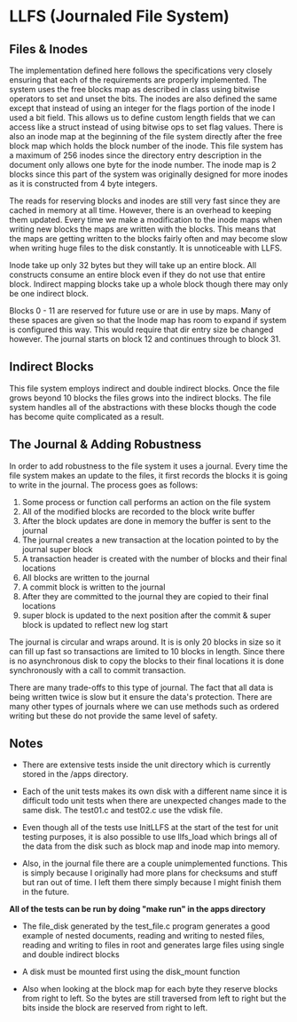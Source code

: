# LLFS (Journaled File System)

## Files & Inodes

The implementation defined here follows the specifications very closely ensuring that each of
the requirements are properly implemented. The system uses the free blocks map as described in
class using bitwise operators to set and unset the bits. The inodes are also defined the same except
that instead of using an integer for the flags portion of the inode I used a bit field. This allows
us to define custom length fields that we can access like a struct instead of using bitwise ops
to set flag values. There is also an inode map at the beginning of the file system directly after
the free block map which holds the block number of the inode. This file system has a maximum of 256
inodes since the directory entry description in the document only allows one byte for the inode number.
The inode map is 2 blocks since this part of the system was originally designed for more inodes as it is
constructed from 4 byte integers.

The reads for reserving blocks and inodes are still very fast since they are cached in memory at all
time. However, there is an overhead to keeping them updated. Every time we make a modification to the
inode maps when writing new blocks the maps are written with the blocks. This means that the maps
are getting written to the blocks fairly often and may become slow when writing huge files to the
disk constantly. It is unnoticeable with LLFS.

Inode take up only 32 bytes but they will take up an entire block. All constructs consume an entire block
even if they do not use that entire block. Indirect mapping blocks take up a whole block though there
may only be one indirect block.

Blocks 0 - 11 are reserved for future use or are in use by maps. Many of these spaces
are given so that the Inode map has room to expand if system is configured this way. This
would require that dir entry size be changed however. The journal starts on block 12 and
continues through to block 31.

## Indirect Blocks

This file system employs indirect and double indirect blocks. Once the file grows beyond 10 blocks
the files grows into the indirect blocks. The file system handles all of the abstractions with these
blocks though the code has become quite complicated as a result.


## The Journal & Adding Robustness

In order to add robustness to the file system it uses a journal. Every time the file system makes an update
to the files, it first records the blocks it is going to write in the journal. The process goes as follows:

1) Some process or function call performs an action on the file system
2) All of the modified blocks are recorded to the block write buffer
3) After the block updates are done in memory the buffer is sent to the journal
4) The journal creates a new transaction at the location pointed to by the journal super block
5) A transaction header is created with the number of blocks and their final locations
6) All blocks are written to the journal
7) A commit block is written to the journal
8) After they are committed to the journal they are copied to their final locations
9) super block is updated to the next position after the commit & super block is updated to reflect new log start

The journal is circular and wraps around. It is is only 20 blocks in size so it can fill up fast so transactions
are limited to 10 blocks in length. Since there is no asynchronous disk to copy the blocks to their final
locations it is done synchronously with a call to commit transaction.

There are many trade-offs to this type of journal. The fact that all data is being written twice is slow
but it ensure the data's protection. There are many other types of journals where we can use methods such
as ordered writing but these do not provide the same level of safety.

## Notes

* There are extensive tests inside the unit directory which is currently stored in the /apps directory. 

* Each of the unit tests makes its own disk with a different name since it is difficult 
todo unit tests when there are unexpected changes made to the same disk. The test01.c and test02.c
use the vdisk file. 

* Even though all of the tests use InitLLFS at the start
of the test for unit testing purposes, it is also possible to use llfs_load
which brings all of the data from the disk such as block map and inode map into memory.

* Also, in the journal file there are a couple unimplemented functions. This is simply because
I originally had more plans for checksums and stuff but ran out of time. I left them there simply because I might finish them in the future.

**All of the tests can be run by doing "make run" in the apps directory**

* The file_disk generated by the test_file.c program generates a good
example of nested documents, reading and writing to nested files, reading and
writing to files in root and generates large files using single and double
indirect blocks

* A disk must be mounted first using the disk_mount function

* Also when looking at the block map for each byte they reserve blocks
from right to left. So the bytes are still traversed from left to right
but the bits inside the block are reserved from right to left.
